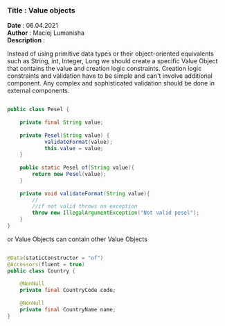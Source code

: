 <h3><b>Title</b> : Value objects</h3>
<b>Date</b> : 06.04.2021<br>
<b>Author</b> : Maciej Lumanisha<br>
<b>Description</b> :<br>

Instead of using primitive data types or their object-oriented equivalents such as String, int, Integer, Long we should
create a specific Value Object that contains the value and creation logic constraints. Creation logic constraints and
validation have to be simple and can't involve additional component. Any complex and sophisticated validation should be
done in external components.

```java

public class Pesel {
	
	private final String value;
	
	private Pesel(String value) {
			validateFormat(value);
			this.value = value;
	}
	
	public static Pesel of(String value){
		return new Pesel(value);
    }
    
    private void validateFormat(String value){
		//
        //if not valid throws an exception
        throw new IllegalArgumentException("Not valid pesel");
    }
}
```

or Value Objects can contain other Value Objects

```java

@Data(staticConstructor = "of")
@Accessors(fluent = true)
public class Country {
	
	@NonNull
	private final CountryCode code;
	
	@NonNull
	private final CountryName name;
}
```


